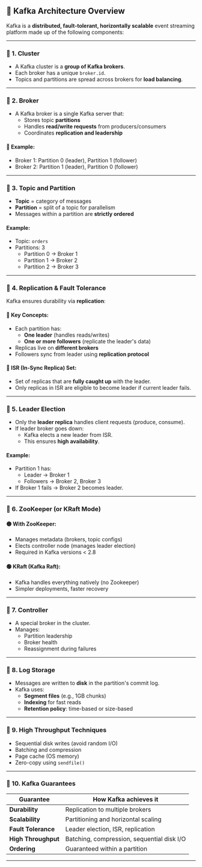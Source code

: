 ## 🔷 **Kafka Architecture Overview**

Kafka is a **distributed, fault-tolerant, horizontally scalable** event streaming platform made up of the following components:

---

### 🔹 1. **Cluster**
- A Kafka cluster is a **group of Kafka brokers**.
- Each broker has a unique `broker.id`.
- Topics and partitions are spread across brokers for **load balancing**.

---

### 🔹 2. **Broker**
- A Kafka broker is a single Kafka server that:
  - Stores topic **partitions**
  - Handles **read/write requests** from producers/consumers
  - Coordinates **replication and leadership**

#### 🧠 Example:
- Broker 1: Partition 0 (leader), Partition 1 (follower)
- Broker 2: Partition 1 (leader), Partition 0 (follower)

---

### 🔹 3. **Topic and Partition**
- **Topic** = category of messages
- **Partition** = split of a topic for parallelism
- Messages within a partition are **strictly ordered**

#### Example:
- Topic: `orders`
- Partitions: 3
  - Partition 0 → Broker 1
  - Partition 1 → Broker 2
  - Partition 2 → Broker 3

---

### 🔹 4. **Replication & Fault Tolerance**

Kafka ensures durability via **replication**:

#### 🔸 Key Concepts:
- Each partition has:
  - **One leader** (handles reads/writes)
  - **One or more followers** (replicate the leader's data)
- Replicas live on **different brokers**
- Followers sync from leader using **replication protocol**

#### 🔸 ISR (In-Sync Replica) Set:
- Set of replicas that are **fully caught up** with the leader.
- Only replicas in ISR are eligible to become leader if current leader fails.

---

### 🔹 5. **Leader Election**
- Only the **leader replica** handles client requests (produce, consume).
- If leader broker goes down:
  - Kafka elects a new leader from ISR.
  - This ensures **high availability**.

#### Example:
- Partition 1 has:
  - Leader → Broker 1
  - Followers → Broker 2, Broker 3
- If Broker 1 fails → Broker 2 becomes leader.

---

### 🔹 6. **ZooKeeper (or KRaft Mode)**
#### 🟡 With ZooKeeper:
- Manages metadata (brokers, topic configs)
- Elects controller node (manages leader election)
- Required in Kafka versions < 2.8

#### 🟢 KRaft (Kafka Raft):
- Kafka handles everything natively (no Zookeeper)
- Simpler deployments, faster recovery

---

### 🔹 7. **Controller**
- A special broker in the cluster.
- Manages:
  - Partition leadership
  - Broker health
  - Reassignment during failures

---

### 🔹 8. **Log Storage**
- Messages are written to **disk** in the partition's commit log.
- Kafka uses:
  - **Segment files** (e.g., 1GB chunks)
  - **Indexing** for fast reads
  - **Retention policy**: time-based or size-based

---

### 🔹 9. **High Throughput Techniques**
- Sequential disk writes (avoid random I/O)
- Batching and compression
- Page cache (OS memory)
- Zero-copy using `sendfile()`

---

### 🔹 10. **Kafka Guarantees**
| Guarantee            | How Kafka achieves it                                      |
|----------------------|------------------------------------------------------------|
| **Durability**       | Replication to multiple brokers                            |
| **Scalability**      | Partitioning and horizontal scaling                        |
| **Fault Tolerance**  | Leader election, ISR, replication                          |
| **High Throughput**  | Batching, compression, sequential disk I/O                |
| **Ordering**         | Guaranteed within a partition                             |

---
